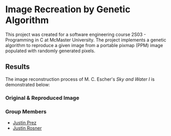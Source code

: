 # Image Recreation by Genetic Algorithm

This project was created for a software engineering course 2S03 - Programming in C at McMaster University. The project implements a genetic algorithm to reproduce a given image from a portable pixmap (PPM) image populated with randomly generated pixels.

## Results

The image reconstruction process of M. C. Escher's _Sky and Water I_ is demonstrated below:

### Original & Reproduced Image





### Group Members
- [Justin Prez](https://github.com/justinprez)
- [Justin Rosner](https://github.com/justinrosner)
